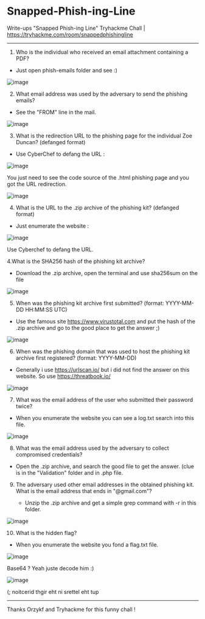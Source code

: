 # Snapped-Phish-ing-Line

Write-ups "Snapped Phish-ing Line" Tryhackme Chall | https://tryhackme.com/room/snappedphishingline

------------------------------------------------------------------------------------------------------

1. Who is the individual who received an email attachment containing a PDF?

  - Just open phish-emails folder and see :)
    
![image](https://github.com/MBAY-Clement/Snapped-Phish-ing-Line/assets/59869618/45053c56-5e0b-479a-a13e-b67e75418b89)

2. What email address was used by the adversary to send the phishing emails?

  - See the "FROM" line in the mail.

![image](https://github.com/MBAY-Clement/Snapped-Phish-ing-Line/assets/59869618/ce1a4147-f09d-476e-ae7c-3694aaf11c1d)

3. What is the redirection URL to the phishing page for the individual Zoe Duncan? (defanged format)

  - Use CyberChef to defang the URL :

![image](https://github.com/MBAY-Clement/Snapped-Phish-ing-Line/assets/59869618/162a0102-3f6d-46c7-b347-83a993b429e0)

You just need to see the code source of the .html phishing page and you got the URL redirection. 

![image](https://github.com/MBAY-Clement/Snapped-Phish-ing-Line/assets/59869618/3c4aee74-90bd-4ead-a0b1-c28d0a815f39)

4. What is the URL to the .zip archive of the phishing kit? (defanged format)

  - Just enumerate the website :

![image](https://github.com/MBAY-Clement/Snapped-Phish-ing-Line/assets/59869618/d2997044-eeaf-4fb3-9e8e-fcac05f3f7f1)

Use Cyberchef to defang the URL. 

4.What is the SHA256 hash of the phishing kit archive?

  - Download the .zip archive, open the terminal and use sha256sum on the file

![image](https://github.com/MBAY-Clement/Snapped-Phish-ing-Line/assets/59869618/cae8bd2d-66f4-430d-a156-1a50d4687864)

5. When was the phishing kit archive first submitted? (format: YYYY-MM-DD HH:MM:SS UTC)

  - Use the famous site https://www.virustotal.com and put the hash of the .zip archive and go to the good place to get the answer ;) 

![image](https://github.com/MBAY-Clement/Snapped-Phish-ing-Line/assets/59869618/854ef306-1d47-4343-98fa-1d47641f1d29)

6. When was the phishing domain that was used to host the phishing kit archive first registered? (format: YYYY-MM-DD)

  - Generally i use https://urlscan.io/ but i did not find the answer on this website. So use https://threatbook.io/

![image](https://github.com/MBAY-Clement/Snapped-Phish-ing-Line/assets/59869618/b113f359-dc84-4822-9ab3-ac1dc0cbbda8)

7.  What was the email address of the user who submitted their password twice?

  - When you enumerate the website you can see a log.txt search into this file.

![image](https://github.com/MBAY-Clement/Snapped-Phish-ing-Line/assets/59869618/0e7b64a1-d324-46df-a237-e43d7ffd5ede)

8. What was the email address used by the adversary to collect compromised credentials?

  - Open the .zip archive, and search the good file to get the answer. (clue is in the "Validation" folder and in .php file.

9. The adversary used other email addresses in the obtained phishing kit. What is the email address that ends in "@gmail.com"?

   - Unzip the .zip archive and get a simple grep command with -r  in this folder.

  ![image](https://github.com/MBAY-Clement/Snapped-Phish-ing-Line/assets/59869618/1e40722e-7655-4cd5-8dd3-906860b7e041)

10.  What is the hidden flag?

  - When you enumerate the website you fond a flag.txt file.

![image](https://github.com/MBAY-Clement/Snapped-Phish-ing-Line/assets/59869618/8590360c-7424-478c-8877-2a8687eb89f7)

Base64 ? Yeah juste decode him :) 

![image](https://github.com/MBAY-Clement/Snapped-Phish-ing-Line/assets/59869618/efe780a1-5329-44b5-8049-cecc509ae096)

 (; noitcerid thgir eht ni srettel eht tup 

-----------------------------------------------------------------


Thanks Orzykf and Tryhackme for this funny chall ! 








